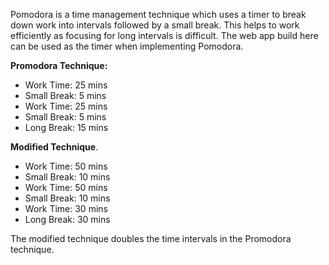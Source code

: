 Pomodora is a time management technique which uses a timer to break down work into intervals followed by a small break. This helps to work efficiently as focusing for long intervals is difficult. The web app build here can be used as the timer when implementing Pomodora.

**Promodora Technique:**
* Work Time:   25 mins
* Small Break: 5 mins
* Work Time:   25 mins
* Small Break: 5 mins
* Long Break:  15 mins

**Modified Technique**.
* Work Time:   50 mins
* Small Break: 10 mins
* Work Time:   50 mins
* Small Break: 10 mins
* Work Time:   30 mins
* Long Break:  30 mins

The modified technique doubles the time intervals in the Promodora technique.